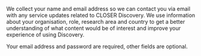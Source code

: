 We collect your name and email address so we can contact you via email with any service updates related to CLOSER Discovery. We use information about your organisation, role, research area and country to get a better understanding of what content would be of interest and improve your experience of using Discovery.

Your email address and password are required, other fields are optional.
